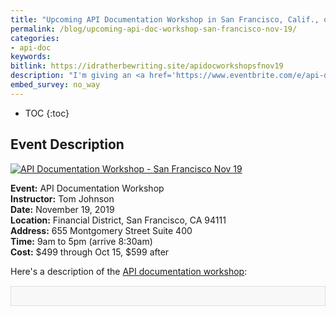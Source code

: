 ```yaml
---
title: "Upcoming API Documentation Workshop in San Francisco, Calif., on November 19, 2019"
permalink: /blog/upcoming-api-doc-workshop-san-francisco-nov-19/
categories:
- api-doc
keywords:
bitlink: https://idratherbewriting.site/apidocworkshopsfnov19
description: "I'm giving an <a href='https://www.eventbrite.com/e/api-documentation-workshop-san-francisco-nov-19-2019-tickets-72043928329'>API Documentation Workshop</a> in San Francisco, California, on November 19, 2019. You can <a href='https://www.eventbrite.com/e/api-documentation-workshop-san-francisco-nov-19-2019-tickets-72043928329'>register on Eventbrite here</a>."
embed_survey: no_way
---
```


* TOC
{:toc}

## Event Description

<a href="https://www.eventbrite.com/e/api-documentation-workshop-san-francisco-nov-19-2019-tickets-72043928329"><img src="https://s3.us-west-1.wasabisys.com/idbwmedia.com/images/api/sanfrancisco_api_workshop.png" alt="API Documentation Workshop - San Francisco Nov 19"/></a>

**Event:** API Documentation Workshop<br/>
**Instructor:** Tom Johnson<br/>
**Date:** November 19, 2019 <br/>
**Location:** Financial District, San Francisco, CA 94111<br/>
**Address:** 655 Montgomery Street Suite 400<br/>
**Time:** 9am to 5pm (arrive 8:30am)<br/>
**Cost:** $499 through Oct 15, $599 after

Here's a description of the [API documentation workshop](https://www.eventbrite.com/e/api-documentation-workshop-san-francisco-nov-19-2019-tickets-72043928329):

<div style="background-color: #f8f8f8; border: 1px solid #dedede; padding: 15px; margin: 15px 0px;">
<script>
         var settings = {
           "async": true,
           "crossDomain": true,
           "url": "https://www.eventbriteapi.com/v3/events/72043928329/?token={{site.eventbrite_public_token}}",
           "method": "GET"
         }

         $.ajax(settings).done(function (response) {
           console.log(response);

           var name = response.name.html;
           $("#eventName").append(name);
          var content = response.description.html;
           $("#eventDescription").append(content);
           var url = response.url;
           $("#eventLink").append('<p><i>To register for the workshop, <a href="' + url + '">view the event on EventBrite</a> and click the <b>Tickets</b> button.</i></p>');
         });
      </script>
      <h2><div id="eventName"></div></h2>
      <div id="eventDescription"></div>
</div>

## Register for the Workshop

<div style="margin-top:10px;" id="eventLink"></div>

## Questions

If you have any questions, just reach out to me at <a href="mailto:tomjoht@gmail.com">tomjoht@gmail.com</a>.

(By the way, the above title, description, and link are pulled from EventBrite directly through the [Retrieve an Event](https://www.eventbrite.com/platform/api#/reference/event/retrieve-an-event) endpoint in the EventBrite API. This is something you'll learn to do in the workshop.)

{% include ads.html %}
